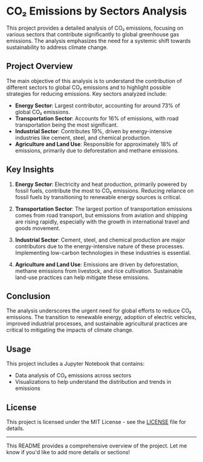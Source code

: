 # CO₂ Emissions by Sectors Analysis

This project provides a detailed analysis of CO₂ emissions, focusing on various sectors that contribute significantly to global greenhouse gas emissions. The analysis emphasizes the need for a systemic shift towards sustainability to address climate change.

## Project Overview

The main objective of this analysis is to understand the contribution of different sectors to global CO₂ emissions and to highlight possible strategies for reducing emissions. Key sectors analyzed include:

- **Energy Sector**: Largest contributor, accounting for around 73% of global CO₂ emissions.
- **Transportation Sector**: Accounts for 16% of emissions, with road transportation being the most significant.
- **Industrial Sector**: Contributes 19%, driven by energy-intensive industries like cement, steel, and chemical production.
- **Agriculture and Land Use**: Responsible for approximately 18% of emissions, primarily due to deforestation and methane emissions.

## Key Insights

1. **Energy Sector**: Electricity and heat production, primarily powered by fossil fuels, contribute the most to CO₂ emissions. Reducing reliance on fossil fuels by transitioning to renewable energy sources is critical.
   
2. **Transportation Sector**: The largest portion of transportation emissions comes from road transport, but emissions from aviation and shipping are rising rapidly, especially with the growth in international travel and goods movement.

3. **Industrial Sector**: Cement, steel, and chemical production are major contributors due to the energy-intensive nature of these processes. Implementing low-carbon technologies in these industries is essential.

4. **Agriculture and Land Use**: Emissions are driven by deforestation, methane emissions from livestock, and rice cultivation. Sustainable land-use practices can help mitigate these emissions.

## Conclusion

The analysis underscores the urgent need for global efforts to reduce CO₂ emissions. The transition to renewable energy, adoption of electric vehicles, improved industrial processes, and sustainable agricultural practices are critical to mitigating the impacts of climate change.

## Usage

This project includes a Jupyter Notebook that contains:

- Data analysis of CO₂ emissions across sectors
- Visualizations to help understand the distribution and trends in emissions

## License

This project is licensed under the MIT License - see the [LICENSE](LICENSE) file for details.

---

This README provides a comprehensive overview of the project. Let me know if you'd like to add more details or sections!
